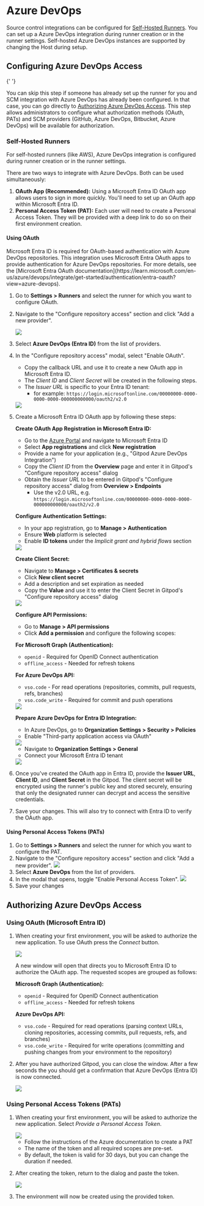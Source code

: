 # Azure DevOps

Source control integrations can be configured for [Self-Hosted Runners](/flex/runners). You can set up a Azure DevOps integration during runner creation or in the runner settings. Self-hosted Azure DevOps instances are supported by changing the Host during setup.

## Configuring Azure DevOps Access

<Note>
  {' '}

  You can skip this step if someone has already set up the runner for you and SCM
  integration with Azure DevOps has already been configured. In that case, you
  can go directly to [Authorizing Azure DevOps Access](#authorizing-azure-devops-access).
  This step allows administrators to configure what authorization methods (OAuth,
  PATs) and SCM providers (GitHub, Azure DevOps, Bitbucket, Azure DevOps) will
  be available for authorization.
</Note>

### Self-Hosted Runners

For self-hosted runners (like AWS), Azure DevOps integration is configured during runner creation or in the runner settings.

There are two ways to integrate with Azure DevOps. Both can be used simultaneously:

1. **OAuth App (Recommended):** Using a Microsoft Entra ID OAuth app allows users to sign in more quickly. You'll need to set up an OAuth app within Microsoft Entra ID.
2. **Personal Access Token (PAT):** Each user will need to create a Personal Access Token. They will be provided with a deep link to do so on their first environment creation.

#### Using OAuth

<Note>
  Microsoft Entra ID is required for OAuth-based authentication with Azure DevOps repositories.
  This integration uses Microsoft Entra OAuth apps to provide authentication
  for Azure DevOps repositories. For more details, see the
  [Microsoft Entra OAuth documentation](https://learn.microsoft.com/en-us/azure/devops/integrate/get-started/authentication/entra-oauth?view=azure-devops).
</Note>

1. Go to **Settings > Runners** and select the runner for which you want to configure OAuth.

2. Navigate to the "Configure repository access" section and click "Add a new provider".
   <Frame caption="Add new provider">
     <img src="https://www.gitpod.io/images/docs/flex/source-control/scm-providers.png" />
   </Frame>

3. Select **Azure DevOps (Entra ID)** from the list of providers.

4. In the "Configure repository access" modal, select "Enable OAuth".

   * Copy the callback URL and use it to create a new OAuth app in Microsoft Entra ID.
   * The *Client ID* and *Client Secret* will be created in the following steps.
   * The *Issuer URL* is specific to your Entra ID tenant:
     * for example: `https://login.microsoftonline.com/00000000-0000-0000-0000-000000000000/oauth2/v2.0`

   <Frame caption="Enable Azure DevOps OAuth">
     <img src="https://www.gitpod.io/images/docs/flex/source-control/azure_entra_oauth.png" />
   </Frame>

5. Create a Microsoft Entra ID OAuth app by following these steps:

   **Create OAuth App Registration in Microsoft Entra ID:**

   * Go to the [Azure Portal](https://portal.azure.com) and navigate to Microsoft Entra ID
   * Select **App registrations** and click **New registration**
   * Provide a name for your application (e.g., "Gitpod Azure DevOps Integration")
   * Copy the *Client ID* from the **Overview** page and enter it in Gitpod's "Configure repository access" dialog
   * Obtain the *Issuer URL* to be entered in Gitpod's "Configure repository access" dialog from **Overview > Endpoints**
     * Use the v2.0 URL, e.g. `https://login.microsoftonline.com/00000000-0000-0000-0000-000000000000/oauth2/v2.0`

   **Configure Authentication Settings:**

   * In your app registration, go to **Manage > Authentication**
   * Ensure **Web** platform is selected
   * Enable **ID tokens** under the *Implicit grant and hybrid flows* section

   <Frame caption="Configure authentication settings">
     <img src="https://www.gitpod.io/images/docs/flex/source-control/entra_authentication.png" />
   </Frame>

   **Create Client Secret:**

   * Navigate to **Manage > Certificates & secrets**
   * Click **New client secret**
   * Add a description and set expiration as needed
   * Copy the **Value** and use it to enter the Client Secret in Gitpod's "Configure repository access" dialog

   <Frame caption="Create client secret">
     <img src="https://www.gitpod.io/images/docs/flex/source-control/entra_secrets.png" />
   </Frame>

   **Configure API Permissions:**

   * Go to **Manage > API permissions**
   * Click **Add a permission** and configure the following scopes:

   **For Microsoft Graph (Authentication):**

   * `openid` - Required for OpenID Connect authentication
   * `offline_access` - Needed for refresh tokens

   **For Azure DevOps API:**

   * `vso.code` - For read operations (repositories, commits, pull requests, refs, branches)
   * `vso.code_write` - Required for commit and push operations

   <Frame caption="Configure API permissions">
     <img src="https://www.gitpod.io/images/docs/flex/source-control/entra_api_permissions.png" />
   </Frame>

   **Prepare Azure DevOps for Entra ID Integration:**

   * In Azure DevOps, go to **Organization Settings > Security > Policies**
   * Enable "Third-party application access via OAuth"

   <Frame caption="Enable third-party OAuth access in Azure DevOps">
     <img src="https://www.gitpod.io/images/docs/flex/source-control/azure_policies.png" />
   </Frame>

   * Navigate to **Organization Settings > General**
   * Connect your Microsoft Entra ID tenant

   <Frame caption="Connect Microsoft Entra ID in Azure DevOps">
     <img src="https://www.gitpod.io/images/docs/flex/source-control/azure_entra.png" />
   </Frame>

6. Once you've created the OAuth app in Entra ID, provide the **Issuer URL**, **Client ID**, and **Client Secret** in the Gitpod.
   The client secret will be encrypted using the runner's public key and stored securely, ensuring that only the designated runner can decrypt and access the sensitive credentials.

7. Save your changes.
   This will also try to connect with Entra ID to verify the OAuth app.

#### Using Personal Access Tokens (PATs)

1. Go to **Settings > Runners** and select the runner for which you want to configure the PAT.
2. Navigate to the "Configure repository access" section and click "Add a new provider".
   <Frame caption="Add new provider">
     <img src="https://www.gitpod.io/images/docs/flex/source-control/scm-providers.png" />
   </Frame>
3. Select **Azure DevOps** from the list of providers.
4. In the modal that opens, toggle "Enable Personal Access Token".
   <Frame caption="Enable Azure DevOps PAT">
     <img src="https://www.gitpod.io/images/docs/flex/source-control/azure-enable-pat.png" />
   </Frame>
5. Save your changes

## Authorizing Azure DevOps Access

### Using OAuth (Microsoft Entra ID)

1. When creating your first environment, you will be asked to authorize the new application. To use OAuth press the *Connect* button.

   <Frame caption="Connect Azure DevOps OAuth">
     <img src="https://www.gitpod.io/images/docs/flex/source-control/azure-connect-oauth.png" />
   </Frame>

   A new window will open that directs you to Microsoft Entra ID to authorize the OAuth app. The requested scopes are grouped as follows:

   **Microsoft Graph (Authentication):**

   * `openid` - Required for OpenID Connect authentication
   * `offline_access` - Needed for refresh tokens

   **Azure DevOps API:**

   * `vso.code` - Required for read operations (parsing context URLs, cloning repositories, accessing commits, pull requests, refs, and branches)
   * `vso.code_write` - Required for write operations (committing and pushing changes from your environment to the repository)

2. After you have authorized Gitpod, you can close the window. After a few seconds the you should get a confirmation that Azure DevOps (Entra ID) is now connected.
   <Frame caption="Connect Azure DevOps OAuth">
     <img src="https://www.gitpod.io/images/docs/flex/source-control/azure-connected.png" />
   </Frame>

### Using Personal Access Tokens (PATs)

1. When creating your first environment, you will be asked to authorize the new application. Select *Provide a Personal Access Token*.

   <Frame caption="Connect Azure DevOps PAT">
     <img src="https://www.gitpod.io/images/docs/flex/source-control/azure-connect-pat.png" />
   </Frame>

   * Follow the instructions of the Azure documentation to create a PAT
   * The name of the token and all required scopes are pre-set.
   * By default, the token is valid for 30 days, but you can change the duration if needed.

2. After creating the token, return to the dialog and paste the token.
   <Frame caption="Set Azure DevOps PAT">
     <img src="https://www.gitpod.io/images/docs/flex/source-control/azure-set-pat.png" />
   </Frame>

3. The environment will now be created using the provided token.
